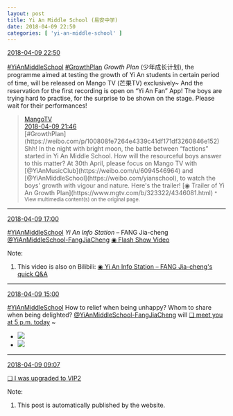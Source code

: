 ```yaml
---
layout: post
title: Yi An Middle School (易安中学)
date: 2018-04-09 22:50
categories: [ 'yi-an-middle-school' ]
---
```


<div class="weibo-info">
  <a href="https://weibo.com/6074218720/Gbl7ec6Qv">2018-04-09 22:50</a>
</div>

[#YiAnMiddleSchool](https://weibo.com/p/100808e5c67e0668537d4caddefd946dcff208/super_index) [#GrowthPlan](https://weibo.com/p/100808fe7264e4339c41df171df3260846e152) *Growth Plan* (少年成长计划), the programme aimed at testing the growth of Yi An students in certain period of time, will be released on Mango TV (芒果TV) exclusively~ And the reservation for the first recording is open on “Yi An Fan” App! The boys are trying hard to practise, for the surprise to be shown on the stage. Please wait for their performances!

<!-- more -->

> <div class="weibo-post-name">
>   <a href="https://weibo.com/hunantv">MangoTV</a>
> </div>
> <div class="weibo-info">
>   <a href="https://weibo.com/1663088660/GbkHbAVOT">2018-04-09 21:46</a>
> </div>
> [#GrowthPlan](https://weibo.com/p/100808fe7264e4339c41df171df3260846e152) Shh! In the night with bright moon, the battle between “factions” started in Yi An Middle School. How will the resourceful boys answer to this matter? At 30th April, please focus on Mango TV with [@YiAnMusicClub](https://weibo.com/u/6094546964) and [@YiAnMiddleSchool](https://weibo.com/yianschool), to watch the boys' growth with vigour and nature. Here's the trailer! [◉ Trailer of Yi An Growth Plan](https://www.mgtv.com/b/323322/4346081.html)  
> <small>* View multimedia content(s) on the original page.</small>

---

<div class="weibo-info">
  <a href="https://weibo.com/6074218720/GbiPgmHD1">2018-04-09 17:00</a>
</div>

[#YiAnMiddleSchool](https://weibo.com/p/100808e5c67e0668537d4caddefd946dcff208/super_index) *Yi An Info Station* – FANG Jia-cheng [@YiAnMiddleSchool-FangJiaCheng](https://weibo.com/u/6505661195) [◉ Flash Show Video](https://www.miaopai.com/show/TtbrHZ25D3ZyJ3azpgWAu0aukVSfHBuf6o9o5A__.htm)

Note:
1. This video is also on Bilibili: [◉ Yi An Info Station – FANG Jia-cheng's quick Q&A](https://www.bilibili.com/video/av21864960)

---

<div class="weibo-info">
  <a href="https://weibo.com/6074218720/Gbi2kth6v">2018-04-09 15:00</a>
</div>

[#YiAnMiddleSchool](https://weibo.com/p/100808e5c67e0668537d4caddefd946dcff208/super_index) How to relief when being unhappy? Whom to share when being delighted? [@YiAnMiddleSchool-FangJiaCheng](https://weibo.com/u/6505661195) will [❏ meet you at 5 p.m. today](http://t.cn/Rmfa4lS) ~

<ul class="weibo-pic-list-1">
  <li class="weibo-pic">
    <a href="https://wx1.sinaimg.cn/mw690/006D4NLGly1fq6eltuj9ij31900u0quo.jpg"><img src="https://wx1.sinaimg.cn/thumb150/006D4NLGly1fq6eltuj9ij31900u0quo.jpg"/></a>
  </li>
  <li class="weibo-pic">
    <a href="https://wx3.sinaimg.cn/mw690/006D4NLGly1fq6elvmnwxj31900u07vs.jpg"><img src="https://wx3.sinaimg.cn/thumb150/006D4NLGly1fq6elvmnwxj31900u07vs.jpg"/></a>
  </li>
</ul>

---

<div class="weibo-info">
  <a href="https://weibo.com/6074218720/GbfJjEM4G">2018-04-09 09:07</a>
</div>

[❏ I was upgraded to VIP2](http://t.cn/RmVxXuj)

Note:
1. This post is automatically published by the website.
